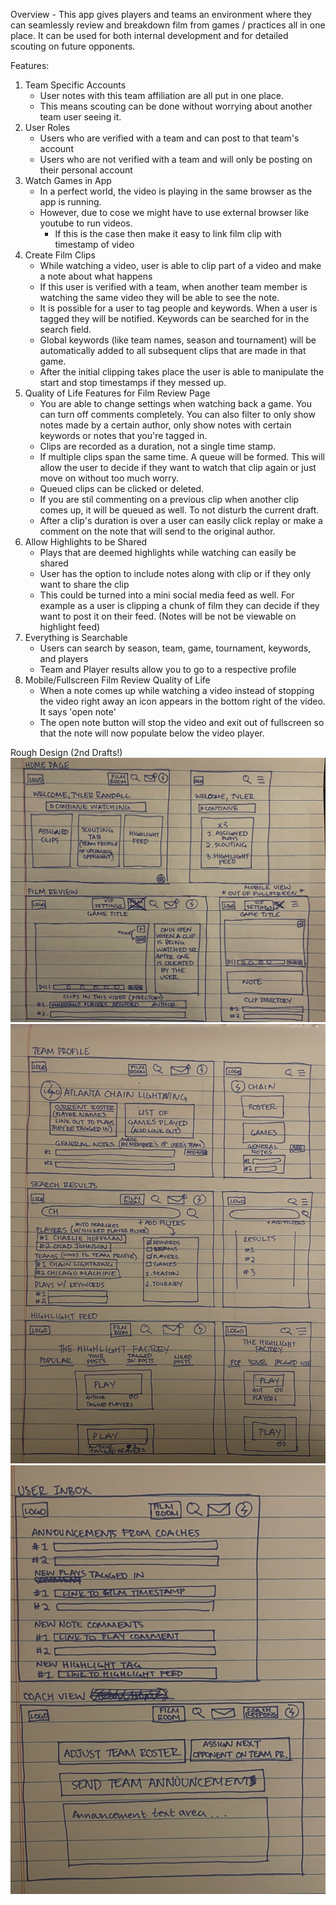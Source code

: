Overview
    - This app gives players and teams an environment where they can seamlessly review and breakdown film from games / practices all in one place. It can be used for both internal development and for detailed scouting on future opponents.

Features:
1. Team Specific Accounts
    - User notes with this team affiliation are all put in one place.
    - This means scouting can be done without worrying about another team user seeing it.
2. User Roles
    - Users who are verified with a team and can post to that team's account
    - Users who are not verified with a team and will only be posting on their personal account
3. Watch Games in App
    - In a perfect world, the video is playing in the same browser as the app is running.
    - However, due to cose we might have to use external browser like youtube to run videos.
        - If this is the case then make it easy to link film clip with timestamp of video
4. Create Film Clips
    - While watching a video, user is able to clip part of a video and make a note about what happens
    - If this user is verified with a team, when another team member is watching the same video they will be able to see the note.
    - It is possible for a user to tag people and keywords. When a user is tagged they will be notified. Keywords can be searched for in the search field. 
    - Global keywords (like team names, season and tournament) will be automatically added to all subsequent clips that are made in that game.
    - After the initial clipping takes place the user is able to manipulate the start and stop timestamps if they messed up.
5. Quality of Life Features for Film Review Page
    - You are able to change settings when watching back a game. You can turn off comments completely. You can also filter to only show notes made by a certain author, only show notes with certain keywords or notes that you're tagged in.
    - Clips are recorded as a duration, not a single time stamp. 
    - If multiple clips span the same time. A queue will be formed. This will allow the user to decide if they want to watch that clip again or just move on without too much worry.
    - Queued clips can be clicked or deleted.
    - If you are stil commenting on a previous clip when another clip comes up, it will be queued as well. To not disturb the current draft.
    - After a clip's duration is over a user can easily click replay or make a comment on the note that will send to the original author.
6. Allow Highlights to be Shared
    - Plays that are deemed highlights while watching can easily be shared
    - User has the option to include notes along with clip or if they only want to share the clip
    - This could be turned into a mini social media feed as well. For example as a user is clipping a chunk of film they can decide if they want to post it on their feed. (Notes will be not be viewable on highlight feed)
7. Everything is Searchable
    - Users can search by season, team, game, tournament, keywords, and players
    - Team and Player results allow you to go to a respective profile
8. Mobile/Fullscreen Film Review Quality of Life
    - When a note comes up while watching a video instead of stopping the video right away an icon appears in the bottom right of the video. It says 'open note'
    - The open note button will stop the video and exit out of fullscreen so that the note will now populate below the video player.

Rough Design (2nd Drafts!)
![Home Page / Film Review](design-draft-images/home-page:film-review-2.jpg)
![Team Profile / Search Home / Highlight Feed](design-draft-images/team-profile:search-results:highlight-feed-2.jpg)
![User-Inbox / Coach View](design-draft-images/user-indox:coach-view.jpg)

